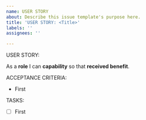 ```yaml
---
name: USER STORY
about: Describe this issue template's purpose here.
title: 'USER STORY: <Title>'
labels: ''
assignees: ''

---
```


USER STORY:

As a **role** I can **capability** so that **received benefit**.

ACCEPTANCE CRITERIA:

- First

TASKS:

- [ ]  First
